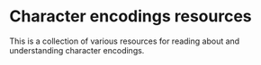 # Character encodings resources

This is a collection of various resources for reading about and understanding character encodings.
